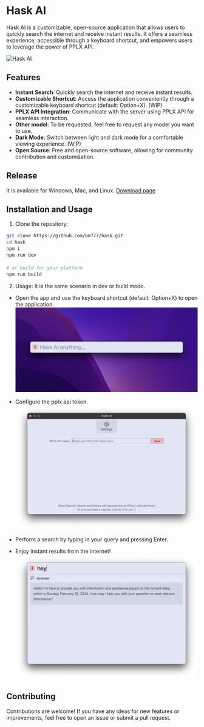# Hask AI

Hask AI is a customizable, open-source application that allows users to quickly search the internet and receive instant results. It offers a seamless experience, accessible through a keyboard shortcut, and empowers users to leverage the power of PPLX API.

![Hask AI](assets/record.gif)

## Features

- **Instant Search**: Quickly search the internet and receive instant results.
- **Customizable Shortcut**: Access the application conveniently through a customizable keyboard shortcut (default: Option+X). (WIP)
- **PPLX API Integration**: Communicate with the server using PPLX API for seamless interaction.
- **Other model**: To be requested, feel free to request any model you want to use.
- **Dark Mode**: Switch between light and dark mode for a comfortable viewing experience. (WIP)
- **Open Source**: Free and open-source software, allowing for community contribution and customization.

## Release
It is available for Windows, Mac, and Linux.
[Download page](https://github.com/bm777/hask/releases)


## Installation and Usage
1. Clone the repository:

```bash
git clone https://github.com/bm777/hask.git
cd hask
npm i
npm run dev

# or build for your platform
npm run build
```
2. Usage: 
It is the same scenario in dev or build mode.
- Open the app and use the keyboard shortcut (default: Option+X) to open the application.
![Hask AI](assets/empty.png)

- Configure the pplx api token.
![Hask AI](assets/token.png)

- Perform a search by typing in your query and pressing Enter.
- Enjoy instant results from the internet!
![Hask AI](assets/hey.png)

## Contributing
Contributions are welcome! If you have any ideas for new features or improvements, feel free to open an issue or submit a pull request.
